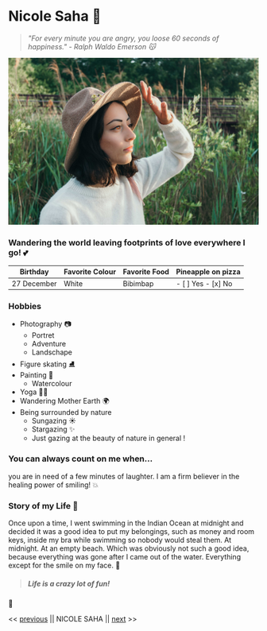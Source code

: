 # Nicole Saha :ghost:

> _"For every minute you are angry, you loose 60 seconds of happiness." - Ralph Waldo Emerson :kissing_cat:_

![Profile Picture](folaboutme.jpg)

### Wandering the world leaving footprints of love everywhere I go! :two_hearts:

| Birthday    | Favorite Colour | Favorite Food | Pineapple on pizza |
| ----------- | --------------- | ------------- | ------------------ |
| 27 December | White           | Bibimbap      | - [ ] Yes - [x] No |

### Hobbies

- Photography :camera:
  - Portret
  - Adventure
  - Landschape
- Figure skating :ice_skate:
- Painting :art:
  - Watercolour
- Yoga :lotus_position_woman:
- Wandering Mother Earth :earth_africa:
- Being surrounded by nature
  - Sungazing :sunny:
  - Stargazing :sparkles:
  - Just gazing at the beauty of nature in general !

### You can always count on me when...

you are in need of a few minutes of laughter. I am a firm believer in the healing power of smiling! :boom:

### Story of my Life :thought_balloon:

Once upon a time, I went swimming in the Indian Ocean at midnight and decided it was a good idea to put my belongings, such as money and room keys, inside my bra while swimming so nobody would steal them. At midnight. At an empty beach. Which was obviously not such a good idea, because everything was gone after I came out of the water. Everything except for the smile on my face. :eyes:

> ##### **Life is a crazy lot of fun!**

:wave:

<< [previous](https://github.com/miroslavveljanoski/markdown-challenge/blob/master/README.md) || NICOLE SAHA || [next](https://github.com/Ouna-Bilegma/markdown-challenge/blob/master/README.md) >>
